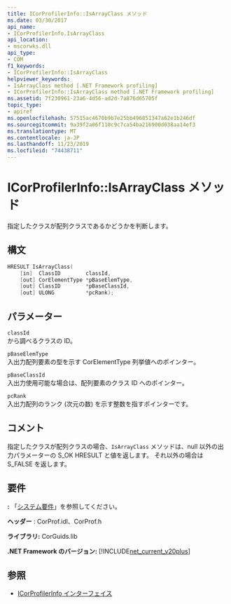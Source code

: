```yaml
---
title: ICorProfilerInfo::IsArrayClass メソッド
ms.date: 03/30/2017
api_name:
- ICorProfilerInfo.IsArrayClass
api_location:
- mscorwks.dll
api_type:
- COM
f1_keywords:
- ICorProfilerInfo::IsArrayClass
helpviewer_keywords:
- IsArrayClass method [.NET Framework profiling]
- ICorProfilerInfo::IsArrayClass method [.NET Framework profiling]
ms.assetid: 7f230961-23a6-4d56-ad2d-7a876d65705f
topic_type:
- apiref
ms.openlocfilehash: 57515ac4670b9b7e25bb496851347a62e1b246df
ms.sourcegitcommit: 9a39f2a06f110c9c7ca54ba216900d038aa14ef3
ms.translationtype: MT
ms.contentlocale: ja-JP
ms.lasthandoff: 11/23/2019
ms.locfileid: "74438711"
---
```

# <a name="icorprofilerinfoisarrayclass-method"></a>ICorProfilerInfo::IsArrayClass メソッド
指定したクラスが配列クラスであるかどうかを判断します。  
  
## <a name="syntax"></a>構文  
  
```cpp  
HRESULT IsArrayClass(  
    [in]  ClassID        classId,  
    [out] CorElementType *pBaseElemType,  
    [out] ClassID        *pBaseClassId,  
    [out] ULONG          *pcRank);  
```  
  
## <a name="parameters"></a>パラメーター  
 `classId`  
 から調べるクラスの ID。  
  
 `pBaseElemType`  
 入出力配列要素の型を示す CorElementType 列挙値へのポインター。  
  
 `pBaseClassId`  
 入出力使用可能な場合は、配列要素のクラス ID へのポインター。  
  
 `pcRank`  
 入出力配列のランク (次元の数) を示す整数を指すポインターです。  
  
## <a name="remarks"></a>コメント  
 指定したクラスが配列クラスの場合、`IsArrayClass` メソッドは、null 以外の出力パラメーターの S_OK HRESULT と値を返します。 それ以外の場合は S_FALSE を返します。  
  
## <a name="requirements"></a>要件  
 **:** 「[システム要件](../../../../docs/framework/get-started/system-requirements.md)」を参照してください。  
  
 **ヘッダー** : CorProf.idl、CorProf.h  
  
 **ライブラリ:** CorGuids.lib  
  
 **.NET Framework のバージョン:** [!INCLUDE[net_current_v20plus](../../../../includes/net-current-v20plus-md.md)]  
  
## <a name="see-also"></a>参照

- [ICorProfilerInfo インターフェイス](../../../../docs/framework/unmanaged-api/profiling/icorprofilerinfo-interface.md)
